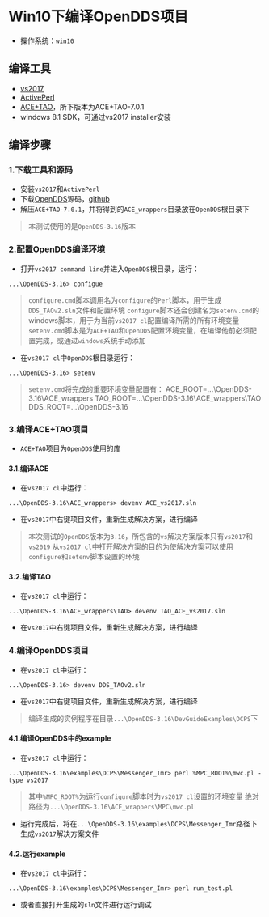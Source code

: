 # Win10下编译OpenDDS项目
- 操作系统：`win10`

## 编译工具
- [vs2017](https://msdn.itellyou.cn/)
- [ActivePerl](https://www.activestate.com/products/perl/downloads/)
- [ACE+TAO](https://download.dre.vanderbilt.edu/)，所下版本为ACE+TAO-7.0.1
- windows 8.1 SDK，可通过vs2017 installer安装

## 编译步骤

### 1.下载工具和源码
- 安装`vs2017`和`ActivePerl`
- 下载[OpenDDS](http://download.objectcomputing.com/OpenDDS/)源码，[github](https://github.com/objectcomputing/OpenDDS)
- 解压`ACE+TAO-7.0.1`，并将得到的`ACE_wrappers`目录放在`OpenDDS`根目录下
> 本测试使用的是`OpenDDS-3.16`版本

### 2.配置OpenDDS编译环境
- 打开`vs2017 command line`并进入`OpenDDS`根目录，运行：
```
...\OpenDDS-3.16> configue
```
> `configure.cmd`脚本调用名为`configure`的`Perl`脚本，用于生成`DDS_TAOv2.sln`文件和配置环境
> `configure`脚本还会创建名为`setenv.cmd`的windows脚本，用于为当前`vs2017 cl`配置编译所需的所有环境变量
> `setenv.cmd`脚本是为`ACE+TAO`和`OpenDDS`配置环境变量，在编译他前必须配置完成，或通过`windows`系统手动添加

- 在`vs2017 cl`中`OpenDDS`根目录运行：
```
...\OpenDDS-3.16> setenv
```
> `setenv.cmd`将完成的重要环境变量配置有：
> ACE_ROOT=...\OpenDDS-3.16\ACE_wrappers
> TAO_ROOT=...\OpenDDS-3.16\ACE_wrappers\TAO
> DDS_ROOT=...\OpenDDS-3.16

### 3.编译ACE+TAO项目
- `ACE+TAO`项目为`OpenDDS`使用的库

#### 3.1.编译ACE
- 在`vs2017 cl`中运行：
```
...\OpenDDS-3.16\ACE_wrappers> devenv ACE_vs2017.sln
```
- 在`vs2017`中右键项目文件，重新生成解决方案，进行编译
> 本次测试的`OpenDDS`版本为`3.16`，所包含的`vs`解决方案版本只有`vs2017`和`vs2019`
> 从`vs2017 cl`中打开解决方案的目的为使解决方案可以使用`configure`和`setenv`脚本设置的环境

#### 3.2.编译TAO
- 在`vs2017 cl`中运行：
```
...\OpenDDS-3.16\ACE_wrappers\TAO> devenv TAO_ACE_vs2017.sln
```
- 在`vs2017`中右键项目文件，重新生成解决方案，进行编译

### 4.编译OpenDDS项目
- 在`vs2017 cl`中运行：
```
...\OpenDDS-3.16> devenv DDS_TAOv2.sln
```
- 在`vs2017`中右键项目文件，重新生成解决方案，进行编译
> 编译生成的实例程序在目录`...\OpenDDS-3.16\DevGuideExamples\DCPS`下

#### 4.1.编译OpenDDS中的example
- 在`vs2017 cl`中运行：
```
...\OpenDDS-3.16\examples\DCPS\Messenger_Imr> perl %MPC_ROOT%\mwc.pl -type vs2017
```
> 其中`%MPC_ROOT%`为运行`configure`脚本时为`vs2017 cl`设置的环境变量
> 绝对路径为`...\OpenDDS-3.16\ACE_wrappers\MPC\mwc.pl`
- 运行完成后，将在`...\OpenDDS-3.16\examples\DCPS\Messenger_Imr`路径下生成`vs2017`解决方案文件

#### 4.2.运行example
- 在`vs2017 cl`中运行：
```
...\OpenDDS-3.16\examples\DCPS\Messenger_Imr> perl run_test.pl
```
- 或者直接打开生成的`sln`文件进行运行调试